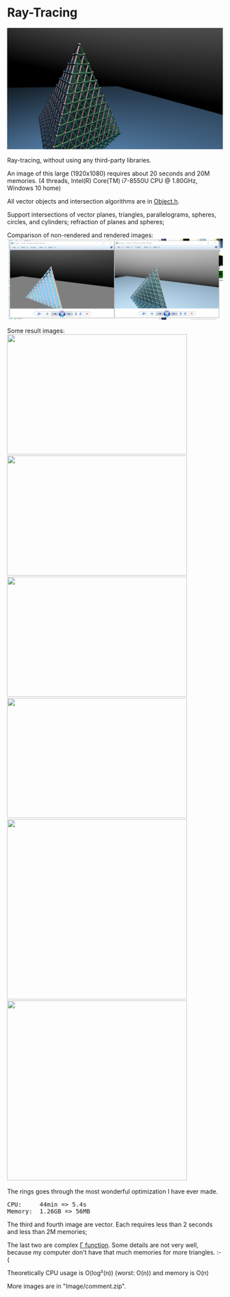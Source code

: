# Ray-Tracing

![ ](RT005.png)

Ray-tracing, without using any third-party libraries.

An image of this large (1920x1080) requires about 20 seconds and 20M memories. (4 threads, Intel(R) Core(TM) i7-8550U CPU @ 1.80GHz, Windows 10 home)

All vector objects and intersection algorithms are in [Object.h](Object.h).

Support intersections of vector planes, triangles, parallelograms, spheres, circles, and cylinders; refraction of planes and spheres; 

Comparison of non-rendered and rendered images: 
![ ](compare.png)

Some result images: <br/>
<img src="https://raw.githubusercontent.com/Harry7557558/Ray-Tracing/Image/RayTracing_3.f.05%2B.png" width="420px" height="280px" alt="" />
<img src="https://raw.githubusercontent.com/Harry7557558/Ray-Tracing/Image/RayTracing_3.f.02%2B.png" width="420px" height="280px" alt="" />
<img src="https://raw.githubusercontent.com/Harry7557558/Ray-Tracing/Image/RayTracing_4.e.png" width="420px" height="280px" alt="" />
<img src="https://raw.githubusercontent.com/Harry7557558/Ray-Tracing/Image/RayTracing_5.c.png" width="420px" height="280px" alt="" />
<img src="https://raw.githubusercontent.com/Harry7557558/Ray-Tracing/Image/%CE%93.png" width="420px" height="420px" alt="" />
<img src="https://raw.githubusercontent.com/Harry7557558/Ray-Tracing/master/%CE%9301.png" width="420px" height="420px" alt="" />

The rings goes through the most wonderful optimization I have ever made. <br/>
<pre>CPU:     44min => 5.4s
Memory:  1.26GB => 56MB</pre>

The third and fourth image are vector. Each requires less than 2 seconds and less than 2M memories; 

The last two are complex <a href="https://en.wikipedia.org/wiki/Gamma_function" target="_blank">Γ function</a>. Some details are not very well, because my computer don't have that much memories for more triangles.   :-(


Theoretically CPU usage is O(log²(n)) (worst: O(n)) and memory is O(n) 

More images are in "Image/comment.zip". 
